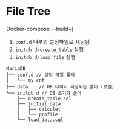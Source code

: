 # File Tree

Docker-compose --build시

1. `conf.d` 내부의 설정파일로 세팅됨
2. `initdb.d/create_table` 실행
3. `initdb.d/load_file` 실행

```
MariaDB
├── conf.d // 설정 파일 폴더
│   └── my.cnf
├── data    // DB 데이터 저장되는 폴더 (로컬)
└── initdb.d // DB 초기화 폴더
    ├── create_table.sql
    ├── initial_data
    │   ├── calculet
    │   └── profile
    └── load_data.sql
```
